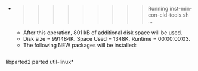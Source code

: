 * >>>>>>>>> Running inst-min-con-cld-tools.sh ...
  * After this operation, 801 kB of additional disk space will be used.
  * Disk size = 991484K. Space Used = 1348K. Runtime = 00:00:00:03.
  * The following NEW packages will be installed:
  ```bash
libparted2 parted util-linux*
  ```
